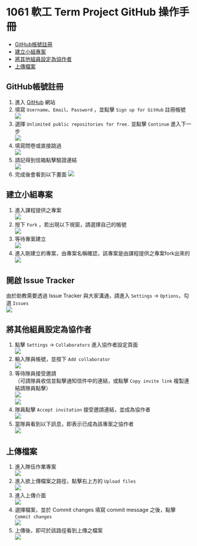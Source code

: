 # 1061 軟工 Term Project GitHub 操作手冊
- [GitHub帳號註冊](#github帳號註冊)
- [建立小組專案](#建立小組專案)
- [將其他組員設定為協作者](#將其他組員設定為協作者)
- [上傳檔案](#上傳檔案)

## GitHub帳號註冊
1. 進入 [GitHub](https://github.com/) 網站
2. 填寫 `Username`、`Email`、`Password` ，並點擊 `Sign up for GitHub` 註冊帳號  
![](./img/GitHub/register_01.png)
3. 選擇 `Unlimited public repositories for free.` 並點擊 `Continue` 進入下一步  
![](./img/GitHub/register_02.png)
4. 填寫問卷或直接跳過  
![](./img/GitHub/register_03.png)
5. 請記得到信箱點擊驗證連結  
![](./img/GitHub/register_04.png)
6. 完成後會看到以下畫面
![](./img/GitHub/register_05.png)

## 建立小組專案
1. 進入課程提供之專案  
![](./img/GitHub/create_team_01.png)
2. 按下 `Fork` ，若出現以下視窗，請選擇自己的帳號  
![](./img/GitHub/create_team_02.png)
3. 等待專案建立  
![](./img/GitHub/create_team_03.png)
3. 進入剛建立的專案，由專案名稱確認，該專案是由課程提供之專案fork出來的  
![](./img/GitHub/create_team_04.png)

## 開啟 Issue Tracker
由於助教需要透過 Issue Tracker 與大家溝通，請進入 `Settings` → `Options`，勾選 `Issues`  
![](./img/GitHub/issue_01.png)

## 將其他組員設定為協作者
1. 點擊 `Settings` → `Collaborators` 進入協作者設定頁面  
![](./img/GitHub/collaborator_01.png)
2. 輸入隊員帳號，並按下 `Add collaborator`  
![](./img/GitHub/collaborator_02.png)
3. 等待隊員接受邀請  
（可請隊員收信並點擊通知信件中的連結，或點擊 `Copy invite link` 複製連結請隊員點擊）  
![](./img/GitHub/collaborator_03.png)  
![](./img/GitHub/collaborator_04.png)
4. 隊員點擊 `Accept invitation` 接受邀請連結，並成為協作者  
![](./img/GitHub/collaborator_05.png)
5. 當隊員看到以下訊息，即表示已成為該專案之協作者  
![](./img/GitHub/collaborator_06.png)

## 上傳檔案
1. 進入隊伍作業專案  
![](./img/GitHub/upload_01.png)
2. 進入欲上傳檔案之路徑，點擊右上方的 `Upload files`  
![](./img/GitHub/upload_02.png)
3. 進入上傳介面  
![](./img/GitHub/upload_03.png)
4. 選擇檔案，並於 Commit changes 填寫 commit message 之後，點擊 `Commit changes`  
![](./img/GitHub/upload_04.png)
5. 上傳後，即可於該路徑看到上傳之檔案  
![](./img/GitHub/upload_05.png)
